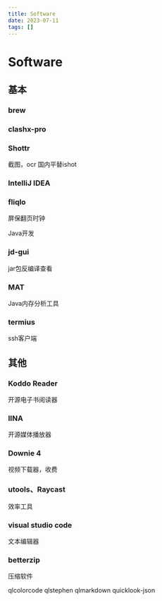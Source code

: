 ```yaml
---
title: Software
date: 2023-07-11
tags: []
---
```

# Software
## 基本
### brew
### clashx-pro
### Shottr
截图，ocr
国内平替ishot
### IntelliJ IDEA

### fliqlo
屏保翻页时钟

Java开发

### jd-gui
jar包反编译查看

### MAT
Java内存分析工具

### termius
ssh客户端

## 其他
### Koddo Reader
开源电子书阅读器

### IINA
开源媒体播放器

### Downie 4
视频下载器，收费

### utools、Raycast
效率工具

### visual studio code
文本编辑器

### betterzip
压缩软件

qlcolorcode
qlstephen
qlmarkdown
quicklook-json

